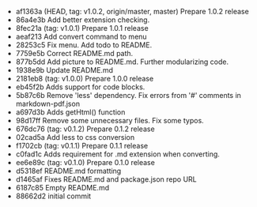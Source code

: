 * af1363a (HEAD, tag: v1.0.2, origin/master, master) Prepare 1.0.2 release
* 86a4e3b Add better extension checking.
* 8fec21a (tag: v1.0.1) Prepare 1.0.1 release
* aeaf213 Add convert command to menu
* 28253c5 Fix menu. Add todo to README.
* 7759e5b Correct README.md path.
* 877b5dd Add picture to README.md. Further modularizing code.
* 1938e9b Update README.md
* 2181eb8 (tag: v1.0.0) Prepare 1.0.0 release
* eb45f2b Adds support for code blocks.
* 5b87c6b Remove 'less' dependency. Fix errors from '#' comments in markdown-pdf.json
* a697d3b Adds getHtml() function
* 98d17ff Remove some unnecessary files. Fix some typos.
* 676dc76 (tag: v0.1.2) Prepare 0.1.2 release
* 02cad5a Add less to css conversion
* f1702cb (tag: v0.1.1) Prepare 0.1.1 release
* c0fad1c Adds requirement for .md extension when converting.
* ee6e89c (tag: v0.1.0) Prepare 0.1.0 release
* d5318ef README.md formatting
* d1465af Fixes README.md and package.json repo URL
* 6187c85 Empty README.md
* 88662d2 initial commit
